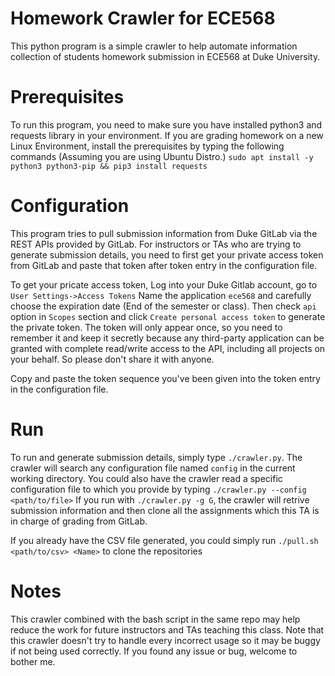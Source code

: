 # Homework Crawler for ECE568
  This python program is a simple crawler to help automate information collection of students homework submission in ECE568 at Duke University.

# Prerequisites
  To run this program, you need to make sure you have installed python3 and requests library in your environment. If you are grading homework on a new Linux Environment, install the prerequisites by typing the following commands (Assuming you are using Ubuntu Distro.)
  `sudo apt install -y python3 python3-pip && pip3 install requests`

# Configuration
  This program tries to pull submission information from Duke GitLab via the REST APIs provided by GitLab. For instructors or TAs who are trying to generate submission details, you need to first get your private access token from GitLab and paste that token
  after token entry in the configuration file.

  To get your pricate access token, Log into your Duke Gitlab account, go to `User Settings->Access Tokens`
  Name the application `ece568` and carefully choose the expiration date (End of the semester or class). Then check `api` option in `Scopes` section and click `Create personal access token` to generate the private token. The token will only appear once, so you need to remember it and keep it secretly because any third-party application can be granted with complete read/write access to the API, including all projects on your behalf. So please don't share it with anyone.

  Copy and paste the token sequence you've been given into the token entry in the configuration file.


# Run
  To run and generate submission details, simply type `./crawler.py`. The crawler will search any configuration file named `config` in the current working directory. You could also have the crawler read a specific configuration file to which you provide by typing `./crawler.py --config <path/to/file>`
  If you run with `./crawler.py -g G`, the crawler will retrive submission information and then clone all the assignments which this TA is in charge of grading from GitLab.

  If you already have the CSV file generated, you could simply run `./pull.sh <path/to/csv> <Name>` to clone the repositories

# Notes
  This crawler combined with the bash script in the same repo may help reduce the work for future instructors and TAs teaching this class. Note that this crawler doesn't try to handle every incorrect usage so it may be buggy if not being used correctly. If you found any issue or bug, welcome to bother me.


